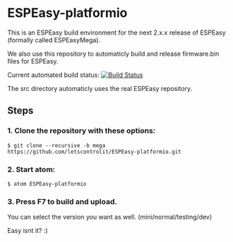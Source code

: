 # ESPEasy-platformio

This is an ESPEasy build environment for the next 2.x.x release of ESPEasy (formally called ESPEasyMega).

We also use this repository to automaticly build and release firmware.bin files for ESPEasy.

Current automated build status: [![Build Status](https://travis-ci.org/letscontrolit/ESPEasy-platformio.svg?branch=master)](https://travis-ci.org/letscontrolit/ESPEasy-platformio)

The src directory automaticly uses the real ESPEasy repository.

## Steps

### 1. Clone the repository with these options:
```
$ git clone --recursive -b mega https://github.com/letscontrolit/ESPEasy-platformio.git
```

### 2. Start atom:

```
$ atom ESPEasy-platformio 
```

### 3. Press F7 to build and upload.

You can select the version you want as well. (mini/normal/testing/dev)

Easy isnt it? :)

